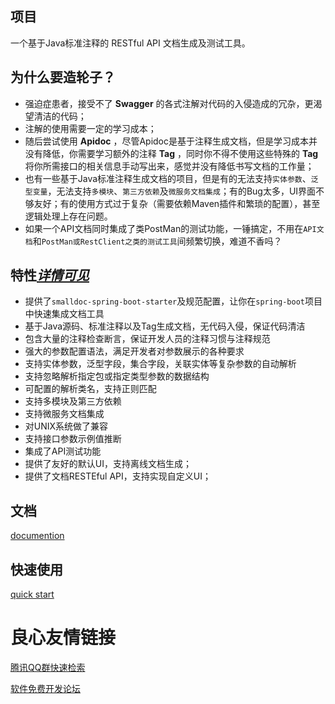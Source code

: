 ## 项目
一个基于Java标准注释的 RESTful API 文档生成及测试工具。

## 为什么要造轮子？
- 强迫症患者，接受不了 **Swagger** 的各式注解对代码的入侵造成的冗杂，更渴望清洁的代码；
- 注解的使用需要一定的学习成本；
- 随后尝试使用 **Apidoc** ，尽管Apidoc是基于注释生成文档，但是学习成本并没有降低，你需要学习额外的注释 **Tag** ，同时你不得不使用这些特殊的 **Tag** 将你所需接口的相关信息手动写出来，感觉并没有降低书写文档的工作量；
- 也有一些基于Java标准注释生成文档的项目，但是有的无法支持`实体参数`、`泛型变量`，无法支持`多模块`、`第三方依赖`及`微服务文档集成`；有的Bug太多，UI界面不够友好；有的使用方式过于复杂（需要依赖Maven插件和繁琐的配置），甚至逻辑处理上存在问题。
- 如果一个API文档同时集成了类PostMan的测试功能，一锤搞定，不用在`API文档`和`PostMan或RestClient之类的测试工具`间频繁切换，难道不香吗？

## 特性[*详情可见*](http://u.720life.cn/g/2e71d0f0a5c601172267ba20d3a43c6e39ad7df8863ad5a6645520af06529e848cb4521f3f0e150f6f65740cc8b47dbd9cdb4b3a1e926681fe2cc8ac2be4e4a2) 
- 提供了`smalldoc-spring-boot-starter`及规范配置，让你在`spring-boot`项目中快速集成文档工具
- 基于Java源码、标准注释以及Tag生成文档，无代码入侵，保证代码清洁
- 包含大量的注释检查断言，保证开发人员的注释习惯与注释规范
- 强大的参数配置语法，满足开发者对参数展示的各种要求
- 支持实体参数，泛型字段，集合字段，关联实体等复杂参数的自动解析
- 支持忽略解析指定包或指定类型参数的数据结构
- 可配置的解析类名，支持正则匹配
- 支持多模块及第三方依赖
- 支持微服务文档集成
- 对UNIX系统做了兼容
- 支持接口参数示例值推断
- 集成了API测试功能
- 提供了友好的默认UI，支持离线文档生成；
- 提供了文档RESTEful API，支持实现自定义UI；

## 文档
[documention](http://u.720life.cn/g/2e71d0f0a5c601172267ba20d3a43c6e39ad7df8863ad5a6645520af06529e840f211119bdd3def913196cbb0a4c31daea69857a31c63dfe34906b0733a5a2793f60f151056dad473723821a69e6f6db) 

## 快速使用
[quick start](http://u.720life.cn/g/2e71d0f0a5c601172267ba20d3a43c6e39ad7df8863ad5a6645520af06529e8405d92d95d3602626b3301fdb298bfd3fe32eb3c4e2d1658aa34ee8410d5713f0) 


 # 良心友情链接

[腾讯QQ群快速检索](http://u.720life.cn/s/8cf73f7c)

[软件免费开发论坛](http://u.720life.cn/s/bbb01dc0)